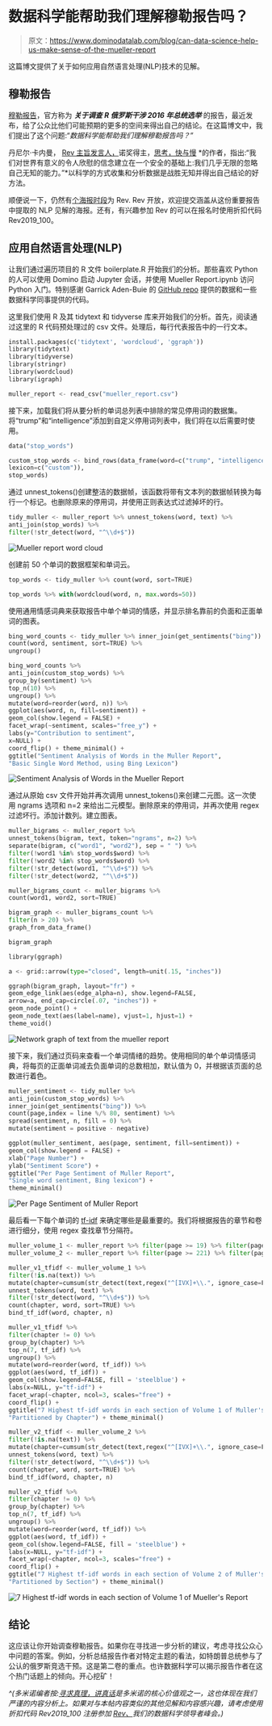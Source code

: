 # 数据科学能帮助我们理解穆勒报告吗？

> 原文：<https://www.dominodatalab.com/blog/can-data-science-help-us-make-sense-of-the-mueller-report>

这篇博文提供了关于如何应用自然语言处理(NLP)技术的见解。

## 穆勒报告

[穆勒报告](https://en.wikipedia.org/wiki/Mueller_Report)，官方称为 ***关于调查** ***R* 俄罗斯干涉 2016 年总统选举*** 的报告，最近发布，给了公众比他们可能预期的更多的空间来得出自己的结论。在这篇博文中，我们提出了这个问题:“*数据科学能帮助我们理解穆勒报告吗？”*

丹尼尔·卡内曼， [Rev 主旨发言人，](https://rev.dominodatalab.com/?utm_source=google&utm_medium=cpc&utm_campaign=1676380239&utm_content=324864567101&utm_term=%2Bdomino%20%2Brev&device=c&group=70695718688)诺奖得主，[思考，快与慢](https://www.goodreads.com/work/quotes/16402639-thinking-fast-and-slow) *的作者，指出:“我们对世界有意义的令人欣慰的信念建立在一个安全的基础上:我们几乎无限的忽略自己无知的能力。”*以科学的方式收集和分析数据是战胜无知并得出自己结论的好方法。

顺便说一下，仍然有[个海报时段](https://domino-data-lab.typeform.com/to/RMhNXF)为 Rev. Rev 开放，欢迎提交涵盖从这份重要报告中提取的 NLP 见解的海报。还有，有兴趣参加 Rev 的可以在报名时使用折扣代码 Rev2019_100。

## 应用自然语言处理(NLP)

让我们通过遍历项目的 R 文件 boilerplate.R 开始我们的分析。那些喜欢 Python 的人可以使用 Domino 启动 Jupyter 会话，并使用 Mueller Report.ipynb 访问 Python 入门。特别感谢 Garrick Aden-Buie 的 [GitHub repo](https://github.com/gadenbuie/mueller-report) 提供的数据和一些数据科学同事提供的代码。

这里我们使用 R 及其 tidytext 和 tidyverse 库来开始我们的分析。首先，阅读通过这里的 R 代码预处理过的 csv 文件。处理后，每行代表报告中的一行文本。

```py
install.packages(c('tidytext', 'wordcloud', 'ggraph'))
library(tidytext)
library(tidyverse)
library(stringr)
library(wordcloud)
library(igraph)

muller_report <- read_csv("mueller_report.csv")
```

接下来，加载我们将从要分析的单词总列表中排除的常见停用词的数据集。将“trump”和“intelligence”添加到自定义停用词列表中，我们将在以后需要时使用。

```py
data("stop_words")

custom_stop_words <- bind_rows(data_frame(word=c("trump", "intelligence"),
lexicon=c("custom")),
stop_words)
```

通过 unnest_tokens()创建整洁的数据帧，该函数将带有文本列的数据帧转换为每行一个标记。也删除原来的停用词，并使用正则表达式过滤掉坏的行。

```py
tidy_muller <- muller_report %>% unnest_tokens(word, text) %>%
anti_join(stop_words) %>%
filter(!str_detect(word, "^\\d+$"))
```

![Mueller report word cloud](img/9786111f3d21152af13d4352cc1bca39.png)

创建前 50 个单词的数据框架和单词云。

```py
top_words <- tidy_muller %>% count(word, sort=TRUE)

top_words %>% with(wordcloud(word, n, max.words=50))
```

使用通用情感词典来获取报告中单个单词的情感，并显示排名靠前的负面和正面单词的图表。

```py
bing_word_counts <- tidy_muller %>% inner_join(get_sentiments("bing")) %>%
count(word, sentiment, sort=TRUE) %>%
ungroup()

bing_word_counts %>%
anti_join(custom_stop_words) %>%
group_by(sentiment) %>%
top_n(10) %>%
ungroup() %>%
mutate(word=reorder(word, n)) %>%
ggplot(aes(word, n, fill=sentiment)) +
geom_col(show.legend = FALSE) +
facet_wrap(~sentiment, scales="free_y") +
labs(y="Contribution to sentiment",
x=NULL) +
coord_flip() + theme_minimal() +
ggtitle("Sentiment Analysis of Words in the Muller Report",
"Basic Single Word Method, using Bing Lexicon")
```

![Sentiment Analysis of Words in the Mueller Report](img/8ec56d4788c906c58be8cc90b8c45947.png)

通过从原始 csv 文件开始并再次调用 unnest_tokens()来创建二元图。这一次使用 ngrams 选项和 n=2 来给出二元模型。删除原来的停用词，并再次使用 regex 过滤坏行。添加计数列。建立图表。

```py
muller_bigrams <- muller_report %>%
unnest_tokens(bigram, text, token="ngrams", n=2) %>%
separate(bigram, c("word1", "word2"), sep = " ") %>%
filter(!word1 %in% stop_words$word) %>%
filter(!word2 %in% stop_words$word) %>%
filter(!str_detect(word1, "^\\d+$")) %>%
filter(!str_detect(word2, "^\\d+$"))

muller_bigrams_count <- muller_bigrams %>%
count(word1, word2, sort=TRUE)

bigram_graph <- muller_bigrams_count %>%
filter(n > 20) %>%
graph_from_data_frame()

bigram_graph

library(ggraph)

a <- grid::arrow(type="closed", length=unit(.15, "inches"))

ggraph(bigram_graph, layout="fr") +
geom_edge_link(aes(edge_alpha=n), show.legend=FALSE,
arrow=a, end_cap=circle(.07, "inches")) +
geom_node_point() +
geom_node_text(aes(label=name), vjust=1, hjust=1) +
theme_void()
```

![Network graph of text from the mueller report](img/dd186c502e16cf9dbd62f341bc8d0b23.png)

接下来，我们通过页码来查看一个单词情绪的趋势。使用相同的单个单词情感词典，将每页的正面单词减去负面单词的总数相加，默认值为 0，并根据该页面的总数进行着色。

```py
muller_sentiment <- tidy_muller %>%
anti_join(custom_stop_words) %>%
inner_join(get_sentiments("bing")) %>%
count(page,index = line %/% 80, sentiment) %>%
spread(sentiment, n, fill = 0) %>%
mutate(sentiment = positive - negative)

ggplot(muller_sentiment, aes(page, sentiment, fill=sentiment)) +
geom_col(show.legend = FALSE) +
xlab("Page Number") +
ylab("Sentiment Score") +
ggtitle("Per Page Sentiment of Muller Report",
"Single word sentiment, Bing lexicon") +
theme_minimal()
```

![Per Page Sentiment of Muller Report](img/ae57980b550eb558cb6c3bdf9cd99d82.png)

最后看一下每个单词的 [tf-idf](https://www.tidytextmining.com/tfidf) 来确定哪些是最重要的。我们将根据报告的章节和卷进行细分，使用 regex 查找章节分隔符。

```py
muller_volume_1 <- muller_report %>% filter(page >= 19) %>% filter(page < 208)
muller_volume_2 <- muller_report %>% filter(page >= 221) %>% filter(page < 395)

muller_v1_tfidf <- muller_volume_1 %>%
filter(!is.na(text)) %>%
mutate(chapter=cumsum(str_detect(text,regex("^[IVX]+\\.", ignore_case=FALSE)))) %>%
unnest_tokens(word, text) %>%
filter(!str_detect(word, "^\\d+$")) %>%
count(chapter, word, sort=TRUE) %>%
bind_tf_idf(word, chapter, n)

muller_v1_tfidf %>%
filter(chapter != 0) %>%
group_by(chapter) %>%
top_n(7, tf_idf) %>%
ungroup() %>%
mutate(word=reorder(word, tf_idf)) %>%
ggplot(aes(word, tf_idf)) +
geom_col(show.legend=FALSE, fill = 'steelblue') +
labs(x=NULL, y="tf-idf") +
facet_wrap(~chapter, ncol=3, scales="free") +
coord_flip() +
ggtitle("7 Highest tf-idf words in each section of Volume 1 of Muller's Report",
"Partitioned by Chapter") + theme_minimal()

muller_v2_tfidf <- muller_volume_2 %>%
filter(!is.na(text)) %>%
mutate(chapter=cumsum(str_detect(text,regex("^[IVX]+\\.", ignore_case=FALSE)))) %>%
unnest_tokens(word, text) %>%
filter(!str_detect(word, "^\\d+$")) %>%
count(chapter, word, sort=TRUE) %>%
bind_tf_idf(word, chapter, n)

muller_v2_tfidf %>%
filter(chapter != 0) %>%
group_by(chapter) %>%
top_n(7, tf_idf) %>%
ungroup() %>%
mutate(word=reorder(word, tf_idf)) %>%
ggplot(aes(word, tf_idf)) +
geom_col(show.legend=FALSE, fill = 'steelblue') +
labs(x=NULL, y="tf-idf") +
facet_wrap(~chapter, ncol=3, scales="free") +
coord_flip() +
ggtitle("7 Highest tf-idf words in each section of Volume 2 of Muller's Report",
"Partitioned by Section") + theme_minimal()
```

![7 Highest tf-idf words in each section of Volume 1 of Mueller's Report](img/1b33cb299ce887bfe12ea812ba038ece.png)


## 结论

这应该让你开始调查穆勒报告。如果你在寻找进一步分析的建议，考虑寻找公众心中问题的答案。例如，分析总结报告作者对特定主题的看法，如特朗普总统参与了公认的俄罗斯竞选干预。这是第二卷的重点。也许数据科学可以揭示报告作者在这个热门话题上的倾向。开心挖矿！

*^(多米诺编者按:[寻求真理，讲真话](https://www.dominodatalab.com/careers/)是多米诺的核心价值观之一，这也体现在我们严谨的内容分析上。如果对与本帖内容类似的其他见解和内容感兴趣，请考虑使用折扣代码 Rev2019_100 注册参加 [Rev、](https://rev.dominodatalab.com/)我们的数据科学领导者峰会。)*